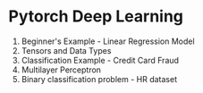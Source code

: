 # Pytorch Deep Learning

1. Beginner's Example - Linear Regression Model
2. Tensors and Data Types
3. Classification Example - Credit Card Fraud
4. Multilayer Perceptron
5. Binary classification problem - HR dataset